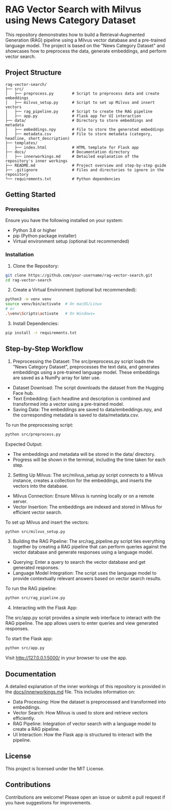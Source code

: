 # RAG Vector Search with Milvus using News Category Dataset

This repository demonstrates how to build a Retrieval-Augmented Generation (RAG) pipeline using a Milvus vector database and a pre-trained language model. The project is based on the "News Category Dataset" and showcases how to preprocess the data, generate embeddings, and perform vector search.

## Project Structure
```plaintext
rag-vector-search/
├── src/
│   ├── preprocess.py        # Script to preprocess data and create embeddings
│   ├── milvus_setup.py      # Script to set up Milvus and insert vectors
│   ├── rag_pipeline.py      # Script to create the RAG pipeline
│   ├── app.py               # Flask app for UI interaction
├── data/                    # Directory to store embeddings and metadata
│   ├── embeddings.npy       # File to store the generated embeddings
│   ├── metadata.csv         # File to store metadata (category, headline, short_description)
├── templates/
│   ├── index.html           # HTML template for Flask app
├── docs/                    # Documentation directory
│   ├── innerworkings.md     # Detailed explanation of the repository's inner workings
├── README.md                # Project overview and step-by-step guide
├── .gitignore               # Files and directories to ignore in the repository
└── requirements.txt         # Python dependencies
```

## Getting Started

### Prerequisites
Ensure you have the following installed on your system:
* Python 3.8 or higher
* pip (Python package installer)
* Virtual environment setup (optional but recommended)

### Installation
1. Clone the Repository: 
```bash
git clone https://github.com/your-username/rag-vector-search.git
cd rag-vector-search

```

2. Create a Virtual Environment (optional but recommended):
```bash
python3 -m venv venv
source venv/bin/activate  # On macOS/Linux
# or
.\venv\Scripts\activate   # On Windows=
```

3. Install Dependencies:
```bash
pip install -r requirements.txt
```
## Step-by-Step Workflow
1. Preprocessing the Dataset:
The src/preprocess.py script loads the "News Category Dataset", preprocesses the text data, and generates embeddings using a pre-trained language model. These embeddings are saved as a NumPy array for later use.
* Dataset Download: The script downloads the dataset from the Hugging Face hub.
* Text Embedding: Each headline and description is combined and transformed into a vector using a pre-trained model.
* Saving Data: The embeddings are saved to data/embeddings.npy, and the corresponding metadata is saved to data/metadata.csv.

To run the preprocessing script:
```bash
python src/preprocess.py
```

Expected Output:
* The embeddings and metadata will be stored in the data/ directory.
* Progress will be shown in the terminal, including the time taken for each step.

2. Setting Up Milvus:
The src/milvus_setup.py script connects to a Milvus instance, creates a collection for the embeddings, and inserts the vectors into the database.
* Milvus Connection: Ensure Milvus is running locally or on a remote server.
* Vector Insertion: The embeddings are indexed and stored in Milvus for efficient vector search.

To set up Milvus and insert the vectors:
```bash
python src/milvus_setup.py
```

3. Building the RAG Pipeline:
The src/rag_pipeline.py script ties everything together by creating a RAG pipeline that can perform queries against the vector database and generate responses using a language model.
* Querying: Enter a query to search the vector database and get generated responses.
* Language Model Integration: The script uses the language model to provide contextually relevant answers based on vector search results.

To run the RAG pipeline:
```bash
python src/rag_pipeline.py
```

4. Interacting with the Flask App:

The src/app.py script provides a simple web interface to interact with the RAG pipeline. The app allows users to enter queries and view generated responses.

To start the Flask app: 
```bash
python src/app.py
```

Visit http://127.0.0.1:5000/ in your browser to use the app.

## Documentation
A detailed explanation of the inner workings of this repository is provided in the [docs/innerworkings.md](docs/innerworkings.md) file. This includes information on:
* Data Processing: How the dataset is preprocessed and transformed into embeddings.
* Vector Search: How Milvus is used to store and retrieve vectors efficiently.
* RAG Pipeline: Integration of vector search with a language model to create a RAG pipeline.
* UI Interaction: How the Flask app is structured to interact with the pipeline.

## License
This project is licensed under the MIT License.

## Contributions
Contributions are welcome! Please open an issue or submit a pull request if you have suggestions for improvements.
